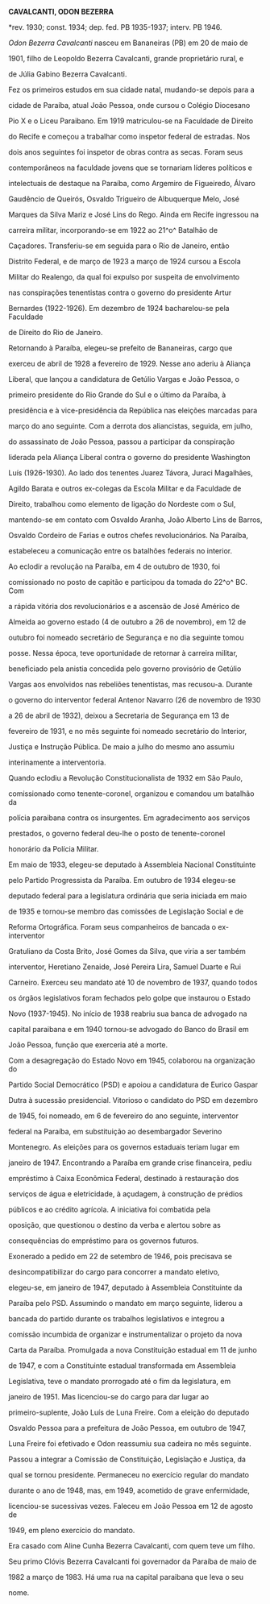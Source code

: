 **CAVALCANTI, O****DON B****EZERRA**



\*rev. 1930; const. 1934; dep. fed. PB 1935-1937; interv. PB 1946.



*Odon Bezerra Cavalcanti* nasceu em Bananeiras (PB) em 20 de maio de

1901, filho de Leopoldo Bezerra Cavalcanti, grande proprietário rural, e

de Júlia Gabino Bezerra Cavalcanti.



Fez os primeiros estudos em sua cidade natal, mudando-se depois para a

cidade de Paraíba, atual João Pessoa, onde cursou o Colégio Diocesano

Pio X e o Liceu Paraibano. Em 1919 matriculou-se na Faculdade de Direito

do Recife e começou a trabalhar como inspetor federal de estradas. Nos

dois anos seguintes foi inspetor de obras contra as secas. Foram seus

contemporâneos na faculdade jovens que se tornariam líderes políticos e

intelectuais de destaque na Paraíba, como Argemiro de Figueiredo, Álvaro

Gaudêncio de Queirós, Osvaldo Trigueiro de Albuquerque Melo, José

Marques da Silva Mariz e José Lins do Rego. Ainda em Recife ingressou na

carreira militar, incorporando-se em 1922 ao 21^o^ Batalhão de

Caçadores. Transferiu-se em seguida para o Rio de Janeiro, então

Distrito Federal, e de março de 1923 a março de 1924 cursou a Escola

Militar do Realengo, da qual foi expulso por suspeita de envolvimento

nas conspirações tenentistas contra o governo do presidente Artur

Bernardes (1922-1926). Em dezembro de 1924 bacharelou-se pela Faculdade

de Direito do Rio de Janeiro.



Retornando à Paraíba, elegeu-se prefeito de Bananeiras, cargo que

exerceu de abril de 1928 a fevereiro de 1929. Nesse ano aderiu à Aliança

Liberal, que lançou a candidatura de Getúlio Vargas e João Pessoa, o

primeiro presidente do Rio Grande do Sul e o último da Paraíba, à

presidência e à vice-presidência da República nas eleições marcadas para

março do ano seguinte. Com a derrota dos aliancistas, seguida, em julho,

do assassinato de João Pessoa, passou a participar da conspiração

liderada pela Aliança Liberal contra o governo do presidente Washington

Luís (1926-1930). Ao lado dos tenentes Juarez Távora, Juraci Magalhães,

Agildo Barata e outros ex-colegas da Escola Militar e da Faculdade de

Direito, trabalhou como elemento de ligação do Nordeste com o Sul,

mantendo-se em contato com Osvaldo Aranha, João Alberto Lins de Barros,

Osvaldo Cordeiro de Farias e outros chefes revolucionários. Na Paraíba,

estabeleceu a comunicação entre os batalhões federais no interior.



Ao eclodir a revolução na Paraíba, em 4 de outubro de 1930, foi

comissionado no posto de capitão e participou da tomada do 22^o^ BC. Com

a rápida vitória dos revolucionários e a ascensão de José Américo de

Almeida ao governo estado (4 de outubro a 26 de novembro), em 12 de

outubro foi nomeado secretário de Segurança e no dia seguinte tomou

posse. Nessa época, teve oportunidade de retornar à carreira militar,

beneficiado pela anistia concedida pelo governo provisório de Getúlio

Vargas aos envolvidos nas rebeliões tenentistas, mas recusou-a. Durante

o governo do interventor federal Antenor Navarro (26 de novembro de 1930

a 26 de abril de 1932), deixou a Secretaria de Segurança em 13 de

fevereiro de 1931, e no mês seguinte foi nomeado secretário do Interior,

Justiça e Instrução Pública. De maio a julho do mesmo ano assumiu

interinamente a interventoria.



Quando eclodiu a Revolução Constitucionalista de 1932 em São Paulo,

comissionado como tenente-coronel, organizou e comandou um batalhão da

polícia paraibana contra os insurgentes. Em agradecimento aos serviços

prestados, o governo federal deu-lhe o posto de tenente-coronel

honorário da Polícia Militar.



Em maio de 1933, elegeu-se deputado à Assembleia Nacional Constituinte

pelo Partido Progressista da Paraíba. Em outubro de 1934 elegeu-se

deputado federal para a legislatura ordinária que seria iniciada em maio

de 1935 e tornou-se membro das comissões de Legislação Social e de

Reforma Ortográfica. Foram seus companheiros de bancada o ex-interventor

Gratuliano da Costa Brito, José Gomes da Silva, que viria a ser também

interventor, Heretiano Zenaide, José Pereira Lira, Samuel Duarte e Rui

Carneiro. Exerceu seu mandato até 10 de novembro de 1937, quando todos

os órgãos legislativos foram fechados pelo golpe que instaurou o Estado

Novo (1937-1945). No início de 1938 reabriu sua banca de advogado na

capital paraibana e em 1940 tornou-se advogado do Banco do Brasil em

João Pessoa, função que exerceria até a morte.



Com a desagregação do Estado Novo em 1945, colaborou na organização do

Partido Social Democrático (PSD) e apoiou a candidatura de Eurico Gaspar

Dutra à sucessão presidencial. Vitorioso o candidato do PSD em dezembro

de 1945, foi nomeado, em 6 de fevereiro do ano seguinte, interventor

federal na Paraíba, em substituição ao desembargador Severino

Montenegro. As eleições para os governos estaduais teriam lugar em

janeiro de 1947. Encontrando a Paraíba em grande crise financeira, pediu

empréstimo à Caixa Econômica Federal, destinado à restauração dos

serviços de água e eletricidade, à açudagem, à construção de prédios

públicos e ao crédito agrícola. A iniciativa foi combatida pela

oposição, que questionou o destino da verba e alertou sobre as

consequências do empréstimo para os governos futuros.



Exonerado a pedido em 22 de setembro de 1946, pois precisava se

desincompatibilizar do cargo para concorrer a mandato eletivo,

elegeu-se, em janeiro de 1947, deputado à Assembleia Constituinte da

Paraíba pelo PSD. Assumindo o mandato em março seguinte, liderou a

bancada do partido durante os trabalhos legislativos e integrou a

comissão incumbida de organizar e instrumentalizar o projeto da nova

Carta da Paraíba. Promulgada a nova Constituição estadual em 11 de junho

de 1947, e com a Constituinte estadual transformada em Assembleia

Legislativa, teve o mandato prorrogado até o fim da legislatura, em

janeiro de 1951. Mas licenciou-se do cargo para dar lugar ao

primeiro-suplente, João Luís de Luna Freire. Com a eleição do deputado

Osvaldo Pessoa para a prefeitura de João Pessoa, em outubro de 1947,

Luna Freire foi efetivado e Odon reassumiu sua cadeira no mês seguinte.

Passou a integrar a Comissão de Constituição, Legislação e Justiça, da

qual se tornou presidente. Permaneceu no exercício regular do mandato

durante o ano de 1948, mas, em 1949, acometido de grave enfermidade,

licenciou-se sucessivas vezes. Faleceu em João Pessoa em 12 de agosto de

1949, em pleno exercício do mandato.



Era casado com Aline Cunha Bezerra Cavalcanti, com quem teve um filho.

Seu primo Clóvis Bezerra Cavalcanti foi governador da Paraíba de maio de

1982 a março de 1983. Há uma rua na capital paraibana que leva o seu

nome.



